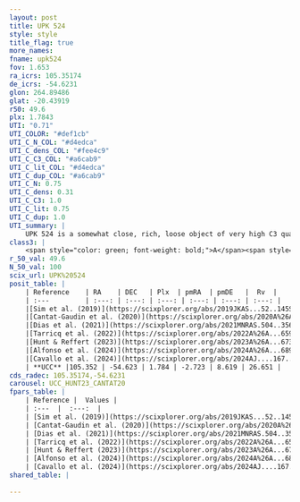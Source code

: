 ```yaml
---
layout: post
title: UPK 524
style: style
title_flag: true
more_names: 
fname: upk524
fov: 1.653
ra_icrs: 105.35174
de_icrs: -54.6231
glon: 264.89486
glat: -20.43919
r50: 49.6
plx: 1.7843
UTI: "0.71"
UTI_COLOR: "#def1cb"
UTI_C_N_COL: "#d4edca"
UTI_C_dens_COL: "#fee4c9"
UTI_C_C3_COL: "#a6cab9"
UTI_C_lit_COL: "#d4edca"
UTI_C_dup_COL: "#a6cab9"
UTI_C_N: 0.75
UTI_C_dens: 0.31
UTI_C_C3: 1.0
UTI_C_lit: 0.75
UTI_C_dup: 1.0
UTI_summary: |
    UPK 524 is a somewhat close, rich, loose object of very high C3 quality. It is well-studied in the literature.
class3: |
    <span style="color: green; font-weight: bold;">A</span><span style="color: green; font-weight: bold;">A</span>
r_50_val: 49.6
N_50_val: 100
scix_url: UPK%20524
posit_table: |
    | Reference    | RA    | DEC   | Plx  | pmRA  | pmDE   |  Rv  |
    | :---         | :---: | :---: | :---: | :---: | :---: | :---: |
    |[Sim et al. (2019)](https://scixplorer.org/abs/2019JKAS...52..145S) | 105.167 | -54.844 | -- | -2.77 | 8.81 | -- |
    |[Cantat-Gaudin et al. (2020)](https://scixplorer.org/abs/2020A%26A...640A...1C) | 105.304 | -54.432 | 1.765 | -2.761 | 8.65 | -- |
    |[Dias et al. (2021)](https://scixplorer.org/abs/2021MNRAS.504..356D) | 105.44 | -54.47 | 1.77 | -2.759 | 8.682 | 28.21 |
    |[Tarricq et al. (2022)](https://scixplorer.org/abs/2022A%26A...659A..59T) | 106.32 | -55.007 | 1.827 | -2.714 | 8.655 | -- |
    |[Hunt & Reffert (2023)](https://scixplorer.org/abs/2023A%26A...673A.114H) | 105.183 | -55.242 | 1.79 | -2.784 | 8.647 | 24.376 |
    |[Alfonso et al. (2024)](https://scixplorer.org/abs/2024A%26A...689A..18A) | 105.477 | -55.19 | 1.796 | -2.758 | 8.642 | -- |
    |[Cavallo et al. (2024)](https://scixplorer.org/abs/2024AJ....167...12C) | 105.618 | -54.531 | 1.793 | -- | -- | -- |
    | **UCC** |105.352 | -54.623 | 1.784 | -2.723 | 8.619 | 26.651 | 
cds_radec: 105.35174,-54.6231
carousel: UCC_HUNT23_CANTAT20
fpars_table: |
    | Reference |  Values |
    | :---  |  :---:  |
    | [Sim et al. (2019)](https://scixplorer.org/abs/2019JKAS...52..145S) | `d_pc=554, log(age)=8.0` |
    | [Cantat-Gaudin et al. (2020)](https://scixplorer.org/abs/2020A%26A...640A...1C) | `AVNN=0.3, DMNN=8.78, AgeNN=8.03` |
    | [Dias et al. (2021)](https://scixplorer.org/abs/2021MNRAS.504..356D) | `Av=0.356, Dist=536, logage=8.159, [Fe/H]=-0.091` |
    | [Tarricq et al. (2022)](https://scixplorer.org/abs/2022A%26A...659A..59T) | `Dist=561, logAgeNN=8.07` |
    | [Hunt & Reffert (2023)](https://scixplorer.org/abs/2023A%26A...673A.114H) | `AV50=0.17, diffAV50=0.666, MOD50=8.595, logAge50=8.072` |
    | [Alfonso et al. (2024)](https://scixplorer.org/abs/2024A%26A...689A..18A) | `AV=0.29989, MOD=8.77997, logAge=8.08525, Z=-0.0910` |
    | [Cavallo et al. (2024)](https://scixplorer.org/abs/2024AJ....167...12C) | `AV50=0.3, dMod50=8.76, logAge50=8.23, [Fe/H]50=0.54` |
shared_table: |
    
---
```

